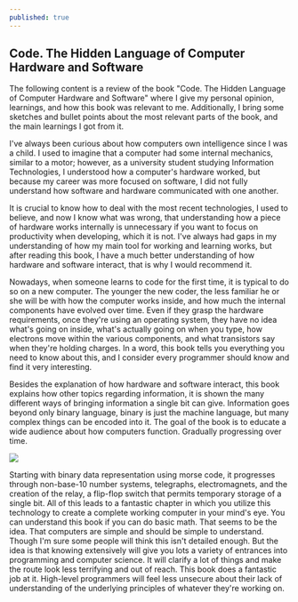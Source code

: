```yaml
---
published: true
---
```

## Code. The Hidden Language of Computer Hardware and Software
The following content is a review of the book "Code. The Hidden Language of Computer Hardware and Software" where I give my personal opinion, learnings, and how this book was relevant to me. Additionally, I bring some sketches and bullet points about the most relevant parts of the book, and the main learnings I got from it.

I've always been curious about how computers own intelligence since I was a child. I used to imagine that a computer had some internal mechanics, similar to a motor; however, as a university student studying Information Technologies, I understood how a computer's hardware worked, but because my career was more focused on software, I did not fully understand how software and hardware communicated with one another.  

It is crucial to know how to deal with the most recent technologies, I used to believe, and now I know what was wrong, that understanding how a piece of hardware works internally is unnecessary if you want to focus on productivity when developing, which it is not. I've always had gaps in my understanding of how my main tool for working and learning works, but after reading this book, I have a much better understanding of how hardware and software interact, that is why I would recommend it.

Nowadays, when someone learns to code for the first time, it is typical to do so on a new computer. The younger the new coder, the less familiar he or she will be with how the computer works inside, and how much the internal components have evolved over time. Even if they grasp the hardware requirements, once they're using an operating system, they have no idea what's going on inside, what's actually going on when you type, how electrons move within the various components, and what transistors say when they're holding charges. In a word, this book tells you everything you need to know about this, and I consider every programmer should know and find it very interesting.  

Besides the explanation of how hardware and software interact, this book explains how other topics regarding information, it is shown the many different ways of bringing information a single bit can give. Information goes beyond only binary language, binary is just the machine language, but many complex things can be encoded into it.
The goal of the book is to educate a wide audience about how computers function. Gradually progressing over time.  

![](https://i.ibb.co/QfMCbwF/Code-Sketch.png)  

Starting with binary data representation using morse code, it progresses through non-base-10 number systems, telegraphs, electromagnets, and the creation of the relay, a flip-flop switch that permits temporary storage of a single bit. All of this leads to a fantastic chapter in which you utilize this technology to create a complete working computer in your mind's eye.
You can understand this book if you can do basic math. That seems to be the idea. That computers are simple and should be simple to understand. Though I'm sure some people will think this isn't detailed enough. But the idea is that knowing extensively will give you lots a variety of entrances into programming and computer science. It will clarify a lot of things and make the route look less terrifying and out of reach. This book does a fantastic job at it. High-level programmers will feel less unsecure about their lack of understanding of the underlying principles of whatever they're working on.
